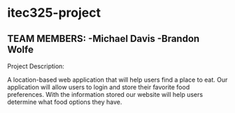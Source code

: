 # itec325-project
TEAM MEMBERS: 
-Michael Davis
-Brandon Wolfe
-

Project Description: 

A location-based web application that will help users find a place to eat. Our application will allow users to login and store their favorite food preferences. With the information stored our website will help users determine what food options they have.


